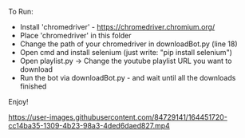 To Run:
- Install 'chromedriver' - https://chromedriver.chromium.org/
- Place 'chromedriver' in this folder
- Change the path of your chromedriver in downloadBot.py (line 18)
- Open cmd and install selenium (just write: "pip install selenium")
- Open playlist.py -> Change the youtube playlist URL you want to download
- Run the bot via downloadBot.py - and wait until all the downloads finished

Enjoy!



https://user-images.githubusercontent.com/84729141/164451720-cc14ba35-1309-4b23-98a3-4ded6daed827.mp4
